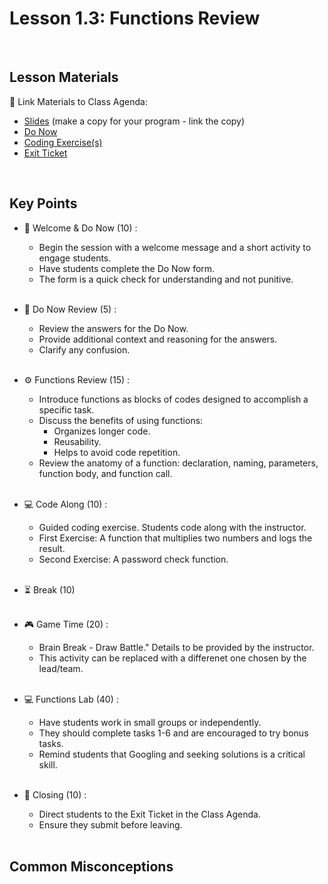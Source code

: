 # Lesson 1.3: Functions Review

<br>

## Lesson Materials

📖 Link Materials to Class Agenda:
- [Slides](https://docs.google.com/presentation/d/1hYm9qvkOw2cVkOV96DX4kYl81YIDY5kWI5JSJ2xehss/edit?usp=sharing) (make a copy for your program - link the copy)
- [Do Now](https://forms.gle/1LGFGyc672yTNkCn9)
- [Coding Exercise(s)](https://github.com/itscodenation/flw2-u1l3-23-24-student-exercises)
- [Exit Ticket](https://forms.gle/n1WGnbamjwos3Kz76)

<br>

## Key Points

- 👋 Welcome & Do Now (10) :
    - Begin the session with a welcome message and a short activity to engage students.
    - Have students complete the Do Now form.
    - The form is a quick check for understanding and not punitive.<br><br>

- 🔄 Do Now Review (5) :
    - Review the answers for the Do Now.
    - Provide additional context and reasoning for the answers.
    - Clarify any confusion.<br><br>

- ⚙️ Functions Review (15) :
    - Introduce functions as blocks of codes designed to accomplish a specific task.
    - Discuss the benefits of using functions:
        - Organizes longer code.
        - Reusability.
        - Helps to avoid code repetition.
    - Review the anatomy of a function: declaration, naming, parameters, function body, and function call.<br><br>

- 💻 Code Along (10) :
    - Guided coding exercise. Students code along with the instructor.
    - First Exercise: A function that multiplies two numbers and logs the result.
    - Second Exercise: A password check function.<br><br>

- ⏳ Break (10)<br><br>

- 🎮 Game Time (20) :
    - Brain Break - Draw Battle." Details to be provided by the instructor.
    - This activity can be replaced with a differenet one chosen by the lead/team.<br><br>

- 💻 Functions Lab (40) :
    - Have students work in small groups or independently.
    - They should complete tasks 1-6 and are encouraged to try bonus tasks.
    - Remind students that Googling and seeking solutions is a critical skill.<br><br>

- 👋 Closing (10) :
    - Direct students to the Exit Ticket in the Class Agenda.
    - Ensure they submit before leaving.<br><br>


## Common Misconceptions
